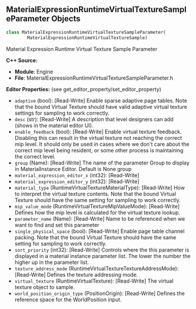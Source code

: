 ## MaterialExpressionRuntimeVirtualTextureSampleParameter Objects

```python
class MaterialExpressionRuntimeVirtualTextureSampleParameter(
        MaterialExpressionRuntimeVirtualTextureSample)
```

Material Expression Runtime Virtual Texture Sample Parameter

**C++ Source:**

- **Module**: Engine
- **File**: MaterialExpressionRuntimeVirtualTextureSampleParameter.h

**Editor Properties:** (see get_editor_property/set_editor_property)

- ``adaptive`` (bool):  [Read-Write] Enable sparse adaptive page tables. Note that the bound Virtual Texture should have valid adaptive virtual texture settings for sampling to work correctly.
- ``desc`` (str):  [Read-Write] A description that level designers can add (shows in the material editor UI).
- ``enable_feedback`` (bool):  [Read-Write] Enable virtual texture feedback.
  Disabling this can result in the virtual texture not reaching the correct mip level.
  It should only be used in cases where we don't care about the correct mip level being resident, or some other process is maintaining the correct level.
- ``group`` (Name):  [Read-Write] The name of the parameter Group to display in MaterialInstance Editor. Default is None group
- ``material_expression_editor_x`` (int32):  [Read-Write]
- ``material_expression_editor_y`` (int32):  [Read-Write]
- ``material_type`` (RuntimeVirtualTextureMaterialType):  [Read-Write] How to interpret the virtual texture contents. Note that the bound Virtual Texture should have the same setting for sampling to work correctly.
- ``mip_value_mode`` (RuntimeVirtualTextureMipValueMode):  [Read-Write] Defines how the mip level is calculated for the virtual texture lookup.
- ``parameter_name`` (Name):  [Read-Write] Name to be referenced when we want to find and set this parameter
- ``single_physical_space`` (bool):  [Read-Write] Enable page table channel packing. Note that the bound Virtual Texture should have the same setting for sampling to work correctly.
- ``sort_priority`` (int32):  [Read-Write] Controls where the this parameter is displayed in a material instance parameter list. The lower the number the higher up in the parameter list.
- ``texture_address_mode`` (RuntimeVirtualTextureTextureAddressMode):  [Read-Write] Defines the texture addressing mode.
- ``virtual_texture`` (RuntimeVirtualTexture):  [Read-Write] The virtual texture object to sample.
- ``world_position_origin_type`` (PositionOrigin):  [Read-Write] Defines the reference space for the WorldPosition input.

<a id="unreal.MaterialExpressionSamplePhysicsVectorField"></a>
